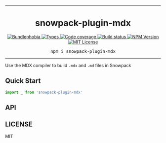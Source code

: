 <hr>
<div align="center">
  <h1 align="center">
    snowpack-plugin-mdx
  </h1>
</div>

<p align="center">
  <a href="https://bundlephobia.com/result?p=snowpack-plugin-mdx">
    <img alt="Bundlephobia" src="https://img.shields.io/bundlephobia/minzip/snowpack-plugin-mdx?style=for-the-badge&labelColor=24292e">
  </a>
  <a aria-label="Types" href="https://www.npmjs.com/package/snowpack-plugin-mdx">
    <img alt="Types" src="https://img.shields.io/npm/types/snowpack-plugin-mdx?style=for-the-badge&labelColor=24292e">
  </a>
  <a aria-label="Code coverage report" href="https://codecov.io/gh/jaredjbarnes/snowpack-plugin-mdx">
    <img alt="Code coverage" src="https://img.shields.io/codecov/c/gh/jaredjbarnes/snowpack-plugin-mdx?style=for-the-badge&labelColor=24292e">
  </a>
  <a aria-label="Build status" href="https://travis-ci.com/jaredjbarnes/snowpack-plugin-mdx">
    <img alt="Build status" src="https://img.shields.io/travis/com/jaredjbarnes/snowpack-plugin-mdx?style=for-the-badge&labelColor=24292e">
  </a>
  <a aria-label="NPM version" href="https://www.npmjs.com/package/snowpack-plugin-mdx">
    <img alt="NPM Version" src="https://img.shields.io/npm/v/snowpack-plugin-mdx?style=for-the-badge&labelColor=24292e">
  </a>
  <a aria-label="License" href="https://jaredlunde.mit-license.org/">
    <img alt="MIT License" src="https://img.shields.io/npm/l/snowpack-plugin-mdx?style=for-the-badge&labelColor=24292e">
  </a>
</p>

<pre align="center">npm i snowpack-plugin-mdx</pre>
<hr>

Use the MDX compiler to build `.mdx` and `.md` files in Snowpack

## Quick Start

```js
import _ from 'snowpack-plugin-mdx'
```

## API

## LICENSE

MIT
